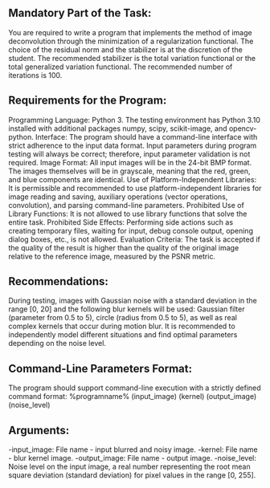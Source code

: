 ## Mandatory Part of the Task:
You are required to write a program that implements the method of image deconvolution through the minimization of a regularization functional. The choice of the residual norm and the stabilizer is at the discretion of the student. The recommended stabilizer is the total variation functional or the total generalized variation functional. The recommended number of iterations is 100.

## Requirements for the Program:

Programming Language: Python 3. The testing environment has Python 3.10 installed with additional packages numpy, scipy, scikit-image, and opencv-python.
Interface: The program should have a command-line interface with strict adherence to the input data format. Input parameters during program testing will always be correct; therefore, input parameter validation is not required.
Image Format: All input images will be in the 24-bit BMP format. The images themselves will be in grayscale, meaning that the red, green, and blue components are identical.
Use of Platform-Independent Libraries: It is permissible and recommended to use platform-independent libraries for image reading and saving, auxiliary operations (vector operations, convolution), and parsing command-line parameters.
Prohibited Use of Library Functions: It is not allowed to use library functions that solve the entire task.
Prohibited Side Effects: Performing side actions such as creating temporary files, waiting for input, debug console output, opening dialog boxes, etc., is not allowed.
Evaluation Criteria:
The task is accepted if the quality of the result is higher than the quality of the original image relative to the reference image, measured by the PSNR metric.

## Recommendations:

During testing, images with Gaussian noise with a standard deviation in the range [0, 20] and the following blur kernels will be used: Gaussian filter (parameter from 0.5 to 5), circle (radius from 0.5 to 5), as well as real complex kernels that occur during motion blur. It is recommended to independently model different situations and find optimal parameters depending on the noise level.

## Command-Line Parameters Format:

The program should support command-line execution with a strictly defined command format:
%programname% (input_image) (kernel) (output_image) (noise_level)

## Arguments:

-input_image: File name - input blurred and noisy image.
-kernel: File name - blur kernel image.
-output_image: File name - output image.
-noise_level: Noise level on the input image, a real number representing the root mean square deviation (standard deviation) for pixel values in the range [0, 255].
